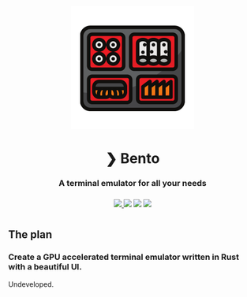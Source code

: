 <p align="center">
    <img src="./assets/bento.png" alt="Bento" height="250" width="250"/>
</p>

<h1 align="center">❯ Bento</h1>
<h3 align="center">
A terminal emulator for all your needs
<h3>
<h3 align="center">
    <a href="https://github.com/Milo123459/bento/releases">
    <img src="https://img.shields.io/github/downloads/Milo123459/bento/total.svg">
    </a>
    <img src="https://img.shields.io/github/stars/Milo123459/bento">
    <img src="https://tokei.rs/b1/github/Milo123459/bento?category=lines">
    <img src="https://www.codefactor.io/repository/github/milo123459/bento/badge">
</h3>
<h1></h1>

## The plan

### Create a GPU accelerated terminal emulator written in Rust with a beautiful UI.


Undeveloped.
